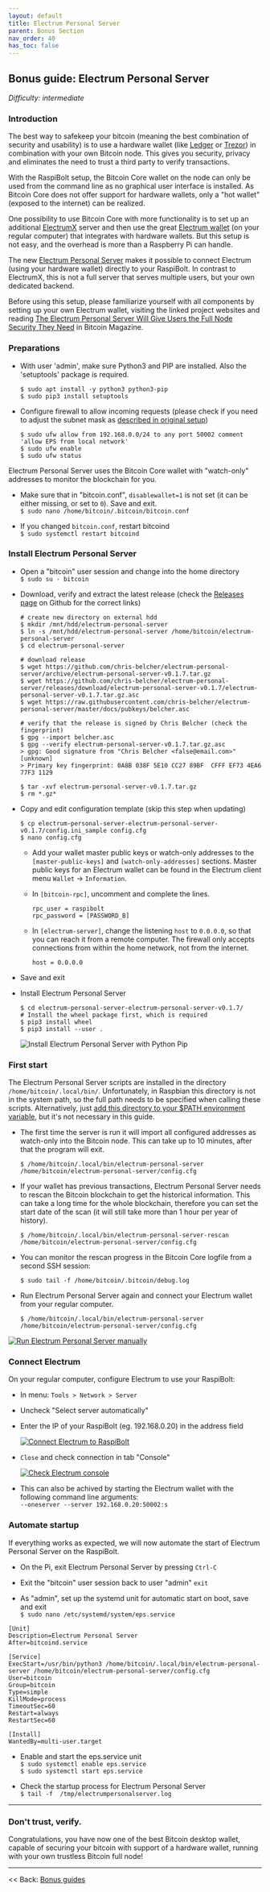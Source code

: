 ```yaml
---
layout: default
title: Electrum Personal Server
parent: Bonus Section
nav_order: 40
has_toc: false
---
```

## Bonus guide: Electrum Personal Server

*Difficulty: intermediate*

### Introduction

The best way to safekeep your bitcoin (meaning the best combination of security and usability) is to use a hardware wallet (like [Ledger](https://www.ledgerwallet.com/) or [Trezor](https://trezor.io/)) in combination with your own Bitcoin node. This gives you security, privacy and eliminates the need to trust a third party to verify transactions.

With the RaspiBolt setup, the Bitcoin Core wallet on the node can only be used from the command line as no graphical user interface is installed. As Bitcoin Core does not offer support for hardware wallets, only a "hot wallet" (exposed to the internet) can be realized. 

One possibility to use Bitcoin Core with more functionality is to set up an additional [ElectrumX](https://github.com/kyuupichan/electrumx) server and then use the great [Electrum wallet](https://electrum.org/) (on your regular computer) that integrates with hardware wallets. But this setup is not easy, and the overhead is more than a Raspberry Pi can handle.

The new [Electrum Personal Server](https://github.com/chris-belcher/electrum-personal-server) makes it possible to connect Electrum (using your hardware wallet) directly to your RaspiBolt. In contrast to ElectrumX, this is not a full server that serves multiple users, but your own dedicated backend. 

Before using this setup, please familiarize yourself with all components by setting up your own Electrum wallet, visiting the linked project websites and reading [The Electrum Personal Server Will Give Users the Full Node Security They Need](https://bitcoinmagazine.com/articles/electrum-personal-server-will-give-users-full-node-security-they-need/) in Bitcoin Magazine.

### Preparations

* With user 'admin', make sure Python3 and PIP are installed. Also the 'setuptools' package is required.
  ```
  $ sudo apt install -y python3 python3-pip
  $ sudo pip3 install setuptools
  ```

* Configure firewall to allow incoming requests (please check if you need to adjust the subnet mask as [described in original setup](raspibolt_20_pi.md#enabling-the-uncomplicated-firewall))
  ```
  $ sudo ufw allow from 192.168.0.0/24 to any port 50002 comment 'allow EPS from local network'
  $ sudo ufw enable
  $ sudo ufw status
  ```

Electrum Personal Server uses the Bitcoin Core wallet with "watch-only" addresses to monitor the blockchain for you.

* Make sure that in "bitcoin.conf", `disablewallet=1` is not set (it can be either missing, or set to `0`). Save and exit.  
  `$ sudo nano /home/bitcoin/.bitcoin/bitcoin.conf`

* If you changed `bitcoin.conf`, restart bitcoind   
  `$ sudo systemctl restart bitcoind`

### Install Electrum Personal Server

* Open a "bitcoin" user session and change into the home directory  
  `$ sudo su - bitcoin`  

* Download, verify and extract the latest release (check the [Releases page](https://github.com/chris-belcher/electrum-personal-server/releases) on Github for the correct links)  

  ```
  # create new directory on external hdd
  $ mkdir /mnt/hdd/electrum-personal-server
  $ ln -s /mnt/hdd/electrum-personal-server /home/bitcoin/electrum-personal-server
  $ cd electrum-personal-server
  
  # download release
  $ wget https://github.com/chris-belcher/electrum-personal-server/archive/electrum-personal-server-v0.1.7.tar.gz
  $ wget https://github.com/chris-belcher/electrum-personal-server/releases/download/electrum-personal-server-v0.1.7/electrum-personal-server-v0.1.7.tar.gz.asc
  $ wget https://raw.githubusercontent.com/chris-belcher/electrum-personal-server/master/docs/pubkeys/belcher.asc
  
  # verify that the release is signed by Chris Belcher (check the fingerprint)
  $ gpg --import belcher.asc
  $ gpg --verify electrum-personal-server-v0.1.7.tar.gz.asc
  > gpg: Good signature from "Chris Belcher <false@email.com>" [unknown]
  > Primary key fingerprint: 0A8B 038F 5E10 CC27 89BF  CFFF EF73 4EA6 77F3 1129
  
  $ tar -xvf electrum-personal-server-v0.1.7.tar.gz
  $ rm *.gz*
  ```

* Copy and edit configuration template (skip this step when updating)  
  ``` 
  $ cp electrum-personal-server-electrum-personal-server-v0.1.7/config.ini_sample config.cfg
  $ nano config.cfg
  ```

  * Add your wallet master public keys or watch-only addresses to the `[master-public-keys]` and `[watch-only-addresses]` sections. Master public keys for an Electrum wallet can be found in the Electrum client menu `Wallet` -> `Information`.

  * In `[bitcoin-rpc]`, uncomment and complete the lines.  
    ```
    rpc_user = raspibolt
    rpc_password = [PASSWORD_B]
    ```

  * In `[electrum-server]`, change the listening `host` to `0.0.0.0`, so that you can reach it from a remote computer. The firewall only accepts connections from within the home network, not from the internet.  
    ```
    host = 0.0.0.0
    ```

* Save and exit

* Install Electrum Personal Server
  ```
  $ cd electrum-personal-server-electrum-personal-server-v0.1.7/
  # Install the wheel package first, which is required
  $ pip3 install wheel
  $ pip3 install --user .
  ```
  
  ![Install Electrum Personal Server with Python Pip](./images/60_eps_pip_install.png)

### First start 
The Electrum Personal Server scripts are installed in the directory `/home/bitcoin/.local/bin/`. Unfortunately, in Raspbian this directory is not in the system path, so the full path needs to be specified when calling these scripts. Alternatively, just [add this directory to your $PATH environment variable](https://unix.stackexchange.com/questions/26047/how-to-correctly-add-a-path-to-path), but it's not necessary in this guide.

  * The first time the server is run it will import all configured addresses as watch-only into the Bitcoin node. This can take up to 10 minutes, after that the program will exit. 
    ```
    $ /home/bitcoin/.local/bin/electrum-personal-server /home/bitcoin/electrum-personal-server/config.cfg
    ```
  
  * If your wallet has previous transactions, Electrum Personal Server needs to rescan the Bitcoin blockchain to get the historical information. This can take a long time for the whole blockchain, therefore you can set the start date of the scan (it will still take more than 1 hour per year of history).
    ```
    $ /home/bitcoin/.local/bin/electrum-personal-server-rescan /home/bitcoin/electrum-personal-server/config.cfg
    ```  
  
  * You can monitor the rescan progress in the Bitcoin Core logfile from a second SSH session:  
    ```
    $ sudo tail -f /home/bitcoin/.bitcoin/debug.log
    ```

  * Run Electrum Personal Server again and connect your Electrum wallet from your regular computer.
    ```
    $ /home/bitcoin/.local/bin/electrum-personal-server /home/bitcoin/electrum-personal-server/config.cfg
    ``` 

  [![Run Electrum Personal Server manually](images/60_eps_first-start.png)](images/60_eps_first-start.png)

### Connect Electrum

On your regular computer, configure Electrum to use your RaspiBolt:

* In menu: `Tools > Network > Server`
* Uncheck "Select server automatically"
* Enter the IP of your RaspiBolt (eg. 192.168.0.20) in the address field

  [![Connect Electrum to RaspiBolt](images/60_eps_electrum-connect.png)](images/60_eps_electrum-connect.png)

* `Close` and check connection in tab "Console"

  [![Check Electrum console](images/60_eps_electrumwallet.png)](images/60_eps_electrumwallet.png)
  
* This can also be achived by starting the Electrum wallet with the following command line arguments:  
  `--oneserver --server 192.168.0.20:50002:s`

### Automate startup
If everything works as expected, we will now automate the start of Electrum Personal Server on the RaspiBolt.

* On the Pi, exit Electrum Personal Server by pressing `Ctrl-C`  

* Exit the "bitcoin" user session back to user "admin"
  `exit`

* As "admin", set up the systemd unit for automatic start on boot, save and exit  
  `$ sudo nano /etc/systemd/system/eps.service`

```
[Unit]
Description=Electrum Personal Server
After=bitcoind.service

[Service]
ExecStart=/usr/bin/python3 /home/bitcoin/.local/bin/electrum-personal-server /home/bitcoin/electrum-personal-server/config.cfg
User=bitcoin
Group=bitcoin
Type=simple
KillMode=process
TimeoutSec=60
Restart=always
RestartSec=60

[Install]
WantedBy=multi-user.target
```

* Enable and start the eps.service unit  
  `$ sudo systemctl enable eps.service`  
  `$ sudo systemctl start eps.service`
  
* Check the startup process for Electrum Personal Server  
  `$ tail -f  /tmp/electrumpersonalserver.log`

---

### Don't trust, verify.

Congratulations, you have now one of the best Bitcoin desktop wallet, capable of securing your bitcoin with support of a hardware wallet, running with your own trustless Bitcoin full node! 

---

<< Back: [Bonus guides](raspibolt_60_bonus.md) 
